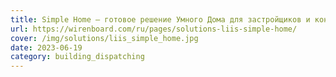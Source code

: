 ```yaml
---
title: Simple Home — готовое решение Умного Дома для застройщиков и конечного пользователя
url: https://wirenboard.com/ru/pages/solutions-liis-simple-home/
cover: /img/solutions/liis_simple_home.jpg
date: 2023-06-19
category: building_dispatching
---
```

